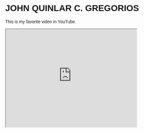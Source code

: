 <!DOCTYPE html>
<html lang="en">
<head>
<title>My Favorite YouTube Video in HTML</title>
<meta charset="UTF-8">
<meta name="viewport" content="width=device-width, initial-scale=1">
<style>
body {
  font-family: Arial, Helvetica, sans-serif;
}
</style>
</head>
<body>

<h1>JOHN QUINLAR C. GREGORIOS</h1>
<p>This is my favorite video in YouTube.</p>

<iframe width="420" height="315"
src="https://www.youtube.com/embed/PyhmJeij5Kg">
</iframe>


</body>
</html>
